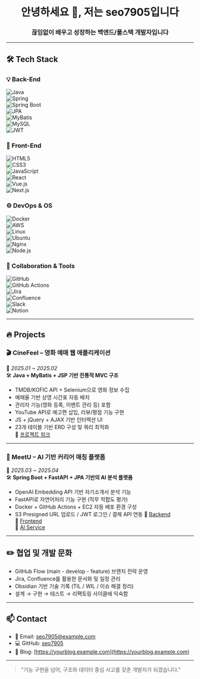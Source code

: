 <h1 align="center">안녕하세요 👋, 저는 seo7905입니다</h1>
<h3 align="center">끊임없이 배우고 성장하는 백엔드/풀스택 개발자입니다</h3>

---
## 🛠 Tech Stack

### 💡 Back-End  
![Java](https://img.shields.io/badge/Java-007396?style=flat-square&logo=java&logoColor=white)  
![Spring](https://img.shields.io/badge/Spring-6DB33F?style=flat-square&logo=spring&logoColor=white)  
![Spring Boot](https://img.shields.io/badge/Spring_Boot-6DB33F?style=flat-square&logo=springboot&logoColor=white)  
![JPA](https://img.shields.io/badge/JPA-007396?style=flat-square&logo=hibernate&logoColor=white)  
![MyBatis](https://img.shields.io/badge/MyBatis-000000?style=flat-square&logo=MyBatis&logoColor=white)  
![MySQL](https://img.shields.io/badge/MySQL-4479A1?style=flat-square&logo=mysql&logoColor=white)  
![JWT](https://img.shields.io/badge/JWT-000000?style=flat-square&logo=JSON%20web%20tokens&logoColor=white)

### 🎨 Front-End  
![HTML5](https://img.shields.io/badge/HTML5-E34F26?style=flat-square&logo=html5&logoColor=white)  
![CSS3](https://img.shields.io/badge/CSS3-1572B6?style=flat-square&logo=css3&logoColor=white)  
![JavaScript](https://img.shields.io/badge/JavaScript-F7DF1E?style=flat-square&logo=javascript&logoColor=black)  
![React](https://img.shields.io/badge/React-61DAFB?style=flat-square&logo=react&logoColor=black)  
![Vue.js](https://img.shields.io/badge/Vue.js-4FC08D?style=flat-square&logo=vue.js&logoColor=white)  
![Next.js](https://img.shields.io/badge/Next.js-000000?style=flat-square&logo=next.js&logoColor=white)

### ⚙️ DevOps & OS  
![Docker](https://img.shields.io/badge/Docker-2496ED?style=flat-square&logo=docker&logoColor=white)  
![AWS](https://img.shields.io/badge/AWS-232F3E?style=flat-square&logo=amazonaws&logoColor=white)  
![Linux](https://img.shields.io/badge/Linux-FCC624?style=flat-square&logo=linux&logoColor=black)  
![Ubuntu](https://img.shields.io/badge/Ubuntu-E95420?style=flat-square&logo=ubuntu&logoColor=white)  
![Nginx](https://img.shields.io/badge/Nginx-009639?style=flat-square&logo=nginx&logoColor=white)  
![Node.js](https://img.shields.io/badge/Node.js-339933?style=flat-square&logo=nodedotjs&logoColor=white)

### 🤝 Collaboration & Tools  
![GitHub](https://img.shields.io/badge/GitHub-181717?style=flat-square&logo=github&logoColor=white)  
![GitHub Actions](https://img.shields.io/badge/GitHub_Actions-2088FF?style=flat-square&logo=githubactions&logoColor=white)  
![Jira](https://img.shields.io/badge/Jira-0052CC?style=flat-square&logo=jira&logoColor=white)  
![Confluence](https://img.shields.io/badge/Confluence-172B4D?style=flat-square&logo=confluence&logoColor=white)  
![Slack](https://img.shields.io/badge/Slack-4A154B?style=flat-square&logo=slack&logoColor=white)  
![Notion](https://img.shields.io/badge/Notion-000000?style=flat-square&logo=notion&logoColor=white)

---

## 🔥 Projects

### 🎬 CineFeel – 영화 예매 웹 애플리케이션  
📆 *2025.01 ~ 2025.02*  
🛠 **Java + MyBatis + JSP 기반 전통적 MVC 구조**

- TMDB/KOFIC API + Selenium으로 영화 정보 수집
- 예매율 기반 상영 시간표 자동 배치
- 관리자 기능(영화 등록, 이벤트 관리 등) 포함
- YouTube API로 예고편 삽입, 리뷰/평점 기능 구현
- JS + jQuery + AJAX 기반 인터랙션 UI
- 23개 테이블 기반 ERD 구성 및 쿼리 최적화  
🔗 [프로젝트 링크](https://github.com/seo7905/CinemaProject)

---

### 💼 MeetU – AI 기반 커리어 매칭 플랫폼  
📆 *2025.03 ~ 2025.04*  
🛠 **Spring Boot + FastAPI + JPA 기반의 AI 분석 플랫폼**

- OpenAI Embedding API 기반 자기소개서 분석 기능
- FastAPI로 자연어처리 기능 구현 (직무 적합도 평가)
- Docker + GitHub Actions + EC2 자동 배포 환경 구성
- S3 Presigned URL 업로드 / JWT 로그인 / 결제 API 연동
🔗 [Backend](https://github.com/seo7905/meet-u-career-backend)  
🔗 [Frontend](https://github.com/seo7905/meet-u-career-frontend)  
🔗 [AI Service](https://github.com/seo7905/meet-u-career-ai)

---

## ✏️ 협업 및 개발 문화

- GitHub Flow (main - develop - feature) 브랜치 전략 운영
- Jira, Confluence를 활용한 문서화 및 일정 관리
- Obsidian 기반 기술 기록 (TIL / WIL / 이슈 해결 정리)
- 설계 → 구현 → 테스트 → 리팩토링 사이클에 익숙함

---

## 📫 Contact

- 📧 Email: seo7905@example.com  
- 💻 GitHub: [seo7905](https://github.com/seo7905)  
- 🔗 Blog: [https://yourblog.example.com](https://yourblog.example.com)

---

> "기능 구현을 넘어, 구조와 데이터 중심 사고를 갖춘 개발자가 되겠습니다."
